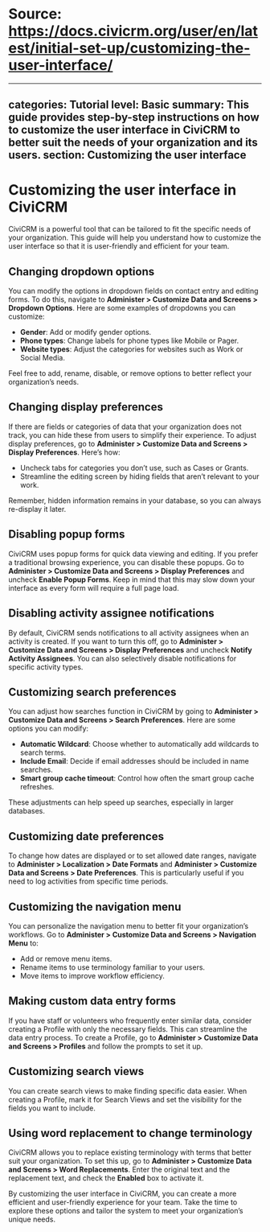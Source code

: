 # Source: https://docs.civicrm.org/user/en/latest/initial-set-up/customizing-the-user-interface/

---
categories: Tutorial
level: Basic
summary: This guide provides step-by-step instructions on how to customize the user interface in CiviCRM to better suit the needs of your organization and its users.
section: Customizing the user interface
---

# Customizing the user interface in CiviCRM

CiviCRM is a powerful tool that can be tailored to fit the specific needs of your organization. This guide will help you understand how to customize the user interface so that it is user-friendly and efficient for your team. 

## Changing dropdown options

You can modify the options in dropdown fields on contact entry and editing forms. To do this, navigate to **Administer > Customize Data and Screens > Dropdown Options**. Here are some examples of dropdowns you can customize:

- **Gender**: Add or modify gender options.
- **Phone types**: Change labels for phone types like Mobile or Pager.
- **Website types**: Adjust the categories for websites such as Work or Social Media.

Feel free to add, rename, disable, or remove options to better reflect your organization’s needs.

## Changing display preferences

If there are fields or categories of data that your organization does not track, you can hide these from users to simplify their experience. To adjust display preferences, go to **Administer > Customize Data and Screens > Display Preferences**. Here’s how:

- Uncheck tabs for categories you don’t use, such as Cases or Grants.
- Streamline the editing screen by hiding fields that aren’t relevant to your work.

Remember, hidden information remains in your database, so you can always re-display it later.

## Disabling popup forms

CiviCRM uses popup forms for quick data viewing and editing. If you prefer a traditional browsing experience, you can disable these popups. Go to **Administer > Customize Data and Screens > Display Preferences** and uncheck **Enable Popup Forms**. Keep in mind that this may slow down your interface as every form will require a full page load.

## Disabling activity assignee notifications

By default, CiviCRM sends notifications to all activity assignees when an activity is created. If you want to turn this off, go to **Administer > Customize Data and Screens > Display Preferences** and uncheck **Notify Activity Assignees**. You can also selectively disable notifications for specific activity types.

## Customizing search preferences

You can adjust how searches function in CiviCRM by going to **Administer > Customize Data and Screens > Search Preferences**. Here are some options you can modify:

- **Automatic Wildcard**: Choose whether to automatically add wildcards to search terms.
- **Include Email**: Decide if email addresses should be included in name searches.
- **Smart group cache timeout**: Control how often the smart group cache refreshes.

These adjustments can help speed up searches, especially in larger databases.

## Customizing date preferences

To change how dates are displayed or to set allowed date ranges, navigate to **Administer > Localization > Date Formats** and **Administer > Customize Data and Screens > Date Preferences**. This is particularly useful if you need to log activities from specific time periods.

## Customizing the navigation menu

You can personalize the navigation menu to better fit your organization’s workflows. Go to **Administer > Customize Data and Screens > Navigation Menu** to:

- Add or remove menu items.
- Rename items to use terminology familiar to your users.
- Move items to improve workflow efficiency.

## Making custom data entry forms

If you have staff or volunteers who frequently enter similar data, consider creating a Profile with only the necessary fields. This can streamline the data entry process. To create a Profile, go to **Administer > Customize Data and Screens > Profiles** and follow the prompts to set it up.

## Customizing search views

You can create search views to make finding specific data easier. When creating a Profile, mark it for Search Views and set the visibility for the fields you want to include. 

## Using word replacement to change terminology

CiviCRM allows you to replace existing terminology with terms that better suit your organization. To set this up, go to **Administer > Customize Data and Screens > Word Replacements**. Enter the original text and the replacement text, and check the **Enabled** box to activate it.

By customizing the user interface in CiviCRM, you can create a more efficient and user-friendly experience for your team. Take the time to explore these options and tailor the system to meet your organization’s unique needs.